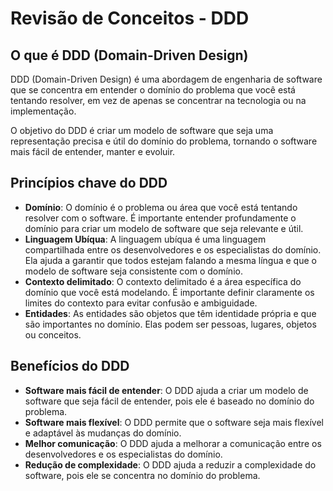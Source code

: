 # Revisão de Conceitos - DDD

## O que é DDD (Domain-Driven Design)

DDD (Domain-Driven Design) é uma abordagem de engenharia de software que se concentra em entender o domínio do problema que você está tentando resolver, em vez de apenas se concentrar na tecnologia ou na implementação.

O objetivo do DDD é criar um modelo de software que seja uma representação precisa e útil do domínio do problema, tornando o software mais fácil de entender, manter e evoluir.

## Princípios chave do DDD

- **Domínio**: O domínio é o problema ou área que você está tentando resolver com o software. É importante entender profundamente o domínio para criar um modelo de software que seja relevante e útil.
- **Linguagem Ubíqua**: A linguagem ubíqua é uma linguagem compartilhada entre os desenvolvedores e os especialistas do domínio. Ela ajuda a garantir que todos estejam falando a mesma língua e que o modelo de software seja consistente com o domínio.
- **Contexto delimitado**: O contexto delimitado é a área específica do domínio que você está modelando. É importante definir claramente os limites do contexto para evitar confusão e ambiguidade.
- **Entidades**: As entidades são objetos que têm identidade própria e que são importantes no domínio. Elas podem ser pessoas, lugares, objetos ou conceitos.

## Benefícios do DDD

- **Software mais fácil de entender**: O DDD ajuda a criar um modelo de software que seja fácil de entender, pois ele é baseado no domínio do problema.
- **Software mais flexível**: O DDD permite que o software seja mais flexível e adaptável às mudanças do domínio.
- **Melhor comunicação**: O DDD ajuda a melhorar a comunicação entre os desenvolvedores e os especialistas do domínio.
- **Redução de complexidade**: O DDD ajuda a reduzir a complexidade do software, pois ele se concentra no domínio do problema.